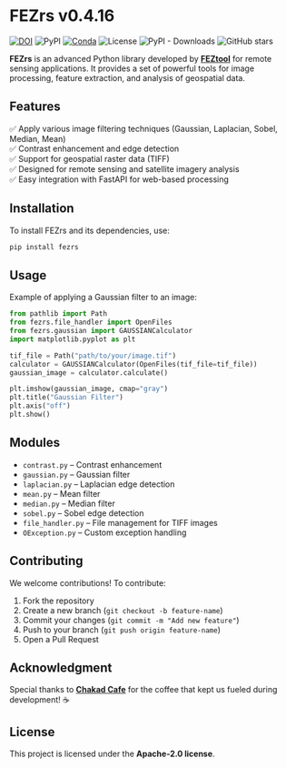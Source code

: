 # **FEZrs v0.4.16**  

[![DOI](https://zenodo.org/badge/710286874.svg)](https://doi.org/10.5281/zenodo.14938038)  ![PyPI](https://img.shields.io/pypi/v/FEZrs?color=blue&label=PyPI&logo=pypi) [![Conda](https://img.shields.io/conda/vn/conda-forge/fezrs)](https://anaconda.org/conda-forge/fezrs)
 ![License](https://img.shields.io/pypi/l/FEZrs)  ![PyPI - Downloads](https://img.shields.io/pypi/dm/FEZrs)	 ![GitHub stars](https://img.shields.io/github/stars/FEZtool-team/FEZrs?style=social) 

**FEZrs** is an advanced Python library developed by [**FEZtool**](https://feztool.com/) for remote sensing applications. It provides a set of powerful tools for image processing, feature extraction, and analysis of geospatial data. 

## **Features**  
✅ Apply various image filtering techniques (Gaussian, Laplacian, Sobel, Median, Mean)  
✅ Contrast enhancement and edge detection  
✅ Support for geospatial raster data (TIFF)  
✅ Designed for remote sensing and satellite imagery analysis  
✅ Easy integration with FastAPI for web-based processing  

## **Installation**  
To install FEZrs and its dependencies, use:  

```sh
pip install fezrs
```

## **Usage**  
Example of applying a Gaussian filter to an image:  

```python
from pathlib import Path
from fezrs.file_handler import OpenFiles
from fezrs.gaussian import GAUSSIANCalculator
import matplotlib.pyplot as plt

tif_file = Path("path/to/your/image.tif")
calculator = GAUSSIANCalculator(OpenFiles(tif_file=tif_file))
gaussian_image = calculator.calculate()

plt.imshow(gaussian_image, cmap="gray")
plt.title("Gaussian Filter")
plt.axis("off")
plt.show()
```

## **Modules**  
- `contrast.py` – Contrast enhancement  
- `gaussian.py` – Gaussian filter  
- `laplacian.py` – Laplacian edge detection  
- `mean.py` – Mean filter  
- `median.py` – Median filter  
- `sobel.py` – Sobel edge detection  
- `file_handler.py` – File management for TIFF images  
- `OException.py` – Custom exception handling  

## **Contributing**  
We welcome contributions! To contribute:  
1. Fork the repository  
2. Create a new branch (`git checkout -b feature-name`)  
3. Commit your changes (`git commit -m "Add new feature"`)  
4. Push to your branch (`git push origin feature-name`)  
5. Open a Pull Request  

## **Acknowledgment**  
Special thanks to [**Chakad Cafe**](https://www.chakadcoffee.com/) for the coffee that kept us fueled during development! ☕  

## **License**  
This project is licensed under the **Apache-2.0 license**.  
